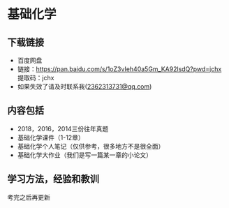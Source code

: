 # 基础化学

## 下载链接

- 百度网盘
- 链接：https://pan.baidu.com/s/1oZ3vIeh40a5Gm_KA92lsdQ?pwd=jchx 
  提取码：jchx
- 如果失效了请及时联系我(2362313731@qq.com)

## 内容包括

- 2018，2016，2014三份往年真题
- 基础化学课件（1-12章）
- 基础化学个人笔记（仅供参考，很多地方不是很全面）
- 基础化学大作业（我们是写一篇某一章的小论文）

## 学习方法，经验和教训

考完之后再更新